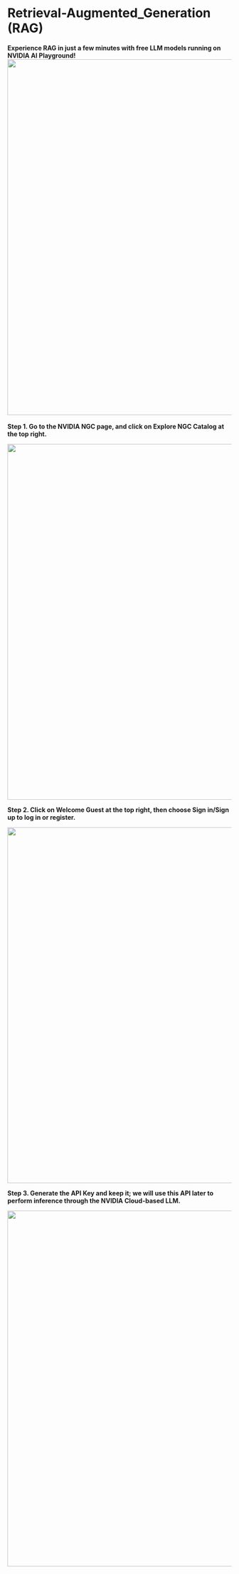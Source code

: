 # Retrieval-Augmented_Generation (RAG)

**Experience RAG in just a few minutes with free LLM models running on NVIDIA AI Playground!**
<br>
<img src="https://github.com/Squirtle007/Retrieval-Augmented_Generation/assets/66664309/1e18a656-44cb-434c-b756-4fac25b1a318" width="800">
<br>
<br>
**Step 1. Go to the NVIDIA NGC page, and click on Explore NGC Catalog at the top right.**
  
<img src="https://github.com/Squirtle007/Retrieval-Augmented_Generation/assets/66664309/9e0f40a8-9283-42e2-b078-f7fec8440bde" width="800">
  
  
**Step 2. Click on Welcome Guest at the top right, then choose Sign in/Sign up to log in or register.**
  
<img src="https://github.com/Squirtle007/Retrieval-Augmented_Generation/assets/66664309/8bff4677-2109-47aa-9e85-593ebeeb9fd7" width="800">
  
  
**Step 3. Generate the API Key and keep it; we will use this API later to perform inference through the NVIDIA Cloud-based LLM.**
  
<img src="https://github.com/Squirtle007/Retrieval-Augmented_Generation/assets/66664309/c30f83f6-dd14-465e-a55c-b16a1339da8a" width="800">
